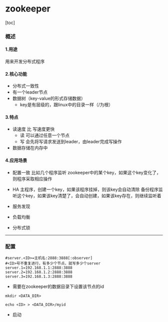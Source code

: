 # zookeeper


[toc]

### 概述

#### 1.用途
用来开发分布式程序

#### 2.核心功能
* 分布式一致性
* 有一个leader节点
* 数据树（key-value的形式存储数据）
  * key是有层级的，跟linux中的目录一样（/为根）

#### 3.特点
* 读速度 比 写速度更快
  * 读 可以通过任意一个节点
  * 写 会先将写请求发送到leader，由leader完成写操作
* 数据存储在内存中

#### 4.应用场景

* 配置一致
比如几个程序监听 zookeeper中的某个key，如果这个key变化了，则程序采取相应操作

* HA
主程序，创建一个key，如果该程序挂掉，则该key会自动清除
备份程序监听这个key，如果该key清楚了，会自动创建，如果该key存在，则继续监听着

* 服务发现
* 负载均衡
* 分布式锁

***

### 配置
```shell
#server.<ID>=主机名:2888:3888[:observer]
#<ID>号不重复进行，有多少个节点，就写多少个server
server.1=192.168.1.1:2888:3888
server.2=192.168.1.2:2888:3888
server.3=192.168.1.3:2888:3888
```

* 需要在zookeeper的数据目录下设置该节点的id
```shell
mkdir <DATA_DIR>

echo <ID> > <DATA_DIR>/myid
```
* 启动
```shell

```
